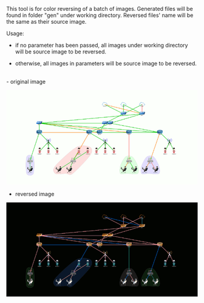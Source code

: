 This tool is for color reversing of a batch of images. Generated files will be found in folder "gen" under working directory. Reversed files' name will be the same as their source image.

Usage: 

 - if no parameter has been passed, all images under working directory will be source image to be reversed.

 - otherwise, all images in parameters will be source image to be reversed.


<br>
 - original image

 ![](NetTopology.ppm.gif)

 - reversed image

 ![](gen/NetTopology.ppm.gif)

